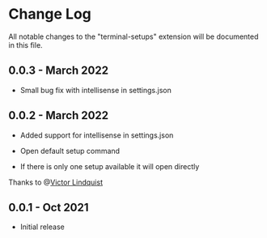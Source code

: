 # Change Log

All notable changes to the "terminal-setups" extension will be documented in this file.

## 0.0.3 - March 2022

- Small bug fix with intellisense in settings.json
## 0.0.2 - March 2022

- Added support for intellisense in settings.json

- Open default setup command

- If there is only one setup available it will open directly

Thanks to @[Victor Lindquist](https://github.com/VLLindqvist)

## 0.0.1 - Oct 2021

- Initial release
